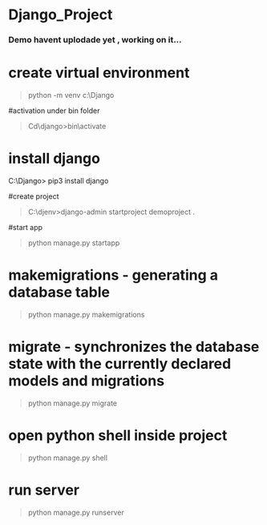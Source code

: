 # Django_Project

### Demo havent uplodade yet , working on it...

# create virtual environment 

> python -m venv c:\Django 

#activation under bin folder

> Cd\django>bin\activate 

# install django

C:\Django> pip3 install django

#create project 

> C:\djenv>django-admin startproject demoproject .

#start app

>python manage.py startapp <name of app>


# makemigrations - generating a database table

> python manage.py makemigrations

# migrate - synchronizes the database state with the currently declared models and migrations

> python manage.py migrate

# open python shell inside project 

>python manage.py shell

# run server

> python manage.py runserver
